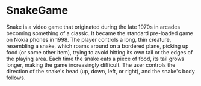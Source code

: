 # SnakeGame
Snake is a video game that originated during the late 1970s in arcades becoming
something of a classic. It became the standard pre-loaded game
on Nokia phones in 1998.
The player controls a long, thin creature,
resembling a snake, which roams around on
a bordered plane, picking up food (or some
other item), trying to avoid hitting its own tail
or the edges of the playing area. Each time
the snake eats a piece of food, its tail grows
longer, making the game increasingly
difficult. The user controls the direction of
the snake's head (up, down, left, or right),
and the snake's body follows.
